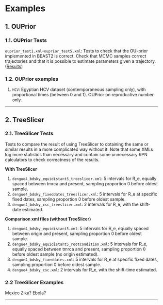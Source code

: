 # Examples

## 1. OUPrior

### 1.1. OUPrior Tests

`ouprior_test1.xml`-`ouprior_test5.xml`: Tests to check that the OU-prior implemented in BEAST2 is correct. Check that MCMC samples correct trajectories and that it is possible to estimate parameters given a trajectory. ([Results](smoothingpriors/OUPriorTests.md))


### 1.2. OUPrior examples

1. `HCV`: Egyptian HCV dataset (contemporaneous sampling only), with proportional times (between 0 and 1). OUPrior on reproductive number only.



---


## 2. TreeSlicer 

### 2.1. TreeSlicer Tests
Tests to compare the result of using TreeSlicer to obtaining the same or similar results in a more complicated way without it. Note that some XMLs log more statistics than necessary and contain some unnecessary RPN calculators to check correctness of the results. 

**With TreeSlicer**

1. `dengue4_bdsky_equidistant5_treeslicer.xml`: 5 intervals for R_e, equally spaced between tmrca and present, sampling proportion 0 before oldest sample.
2. `dengue4_bdsky_fixeddates_treeslicer.xml`: 5 intervals for R_e at specific fixed dates, sampling proportion 0 before oldest sample.
3. `dengue4_bdsky_csc_treeslicer.xml`: 2 intervals for R_e, with the shift-date estimated.


**Comparison xml files (without TreeSlicer)**

1. `dengue4_bdsky_equidistant5.xml`: 5 intervals for R_e, equally spaced between origin and present, sampling proportion 0 before oldest sample.
2. `dengue4_bdsky_equidistant5_rootcondition.xml`: 5 intervals for R_e, equally spaced between tmrca and present, sampling proportion 0 before oldest sample (no origin estimated).
3. `dengue4_bdsky_fixeddates.xml`: 5 intervals for R_e at specific fixed dates, sampling proportion 0 before oldest sample.
4. `dengue4_bdsky_csc.xml`: 2 intervals for R_e, with the shift-time estimated.



### 2.2  TreeSlicer Examples
Mexico Zika?
Ebola?

---

